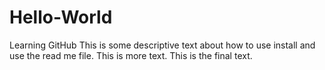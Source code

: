 # Hello-World
Learning GitHub
This is some descriptive text about how to use install and use the read me file.
This is more text.
This is the final text.

